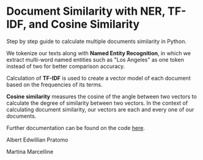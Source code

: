 # Document Similarity with NER, TF-IDF, and Cosine Similarity
Step by step guide to calculate multiple documents similarity in Python.

We tokenize our texts along with **Named Entity Recognition**, in which we extract multi-word named entities such as "Los Angeles" as one token instead of two for better comparison accuracy.

Calculation of **TF-IDF** is used to create a vector model of each document based on the frequencies of its terms.

**Cosine similarity** measures the cosine of the angle between two vectors to calculate the degree of similarity between two vectors. In the context of calculating document similarity, our vectors are each and every one of our documents.

Further documentation can be found on the code [here](https://github.com/albertpratomo/DocumentSimilarity/blob/master/docSimilarity.ipynb).

Albert Edwillian Pratomo

Martina Marcelline
